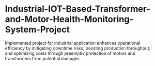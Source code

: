 # Industrial-IOT-Based-Transformer-and-Motor-Health-Monitoring-System-Project

Implemented project for industrial application enhances operational efficiency by mitigating downtime risks, boosting production throughput, and optimizing costs through preemptiv protection of motors and transformers from potential damages
